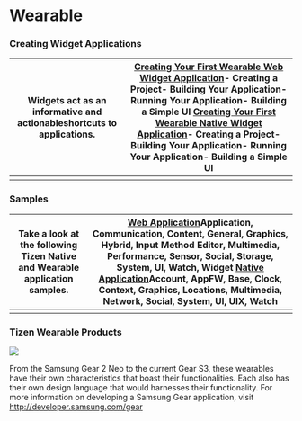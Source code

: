 # Wearable

### Creating Widget Applications

| Widgets act as an informative and actionableshortcuts to applications. | [Creating Your First Wearable Web Widget Application](https://developer.tizen.org/development/getting-started/web-application/creating-your-first-tizen-wearable-web-widget-application)- Creating a Project- Building Your Application- Running Your Application- Building a Simple UI [Creating Your First Wearable Native Widget Application](https://developer.tizen.org/development/getting-started/native-application/creating-your-first-tizen-wearable-native-widget-application)- Creating a Project- Building Your Application- Running Your Application- Building a Simple UI |
| ---------------------------------------- | ---------------------------------------- |
|                                          |                                          |

 

### Samples

| Take a look at the following Tizen Native and Wearable application samples. | [Web Application](https://developer.tizen.org/development/sample/native)Application, Communication, Content, General, Graphics, Hybrid, Input Method Editor, Multimedia, Performance, Sensor, Social, Storage, System, UI, Watch, Widget [Native Application](https://developer.tizen.org/development/sample/native)Account, AppFW, Base, Clock, Context, Graphics, Locations, Multimedia, Network, Social, System, UI, UIX, Watch |
| ---------------------------------------- | ---------------------------------------- |
|                                          |                                          |

 

### Tizen Wearable Products

![](https://developer.tizen.org/sites/default/files/images/profile_wearable_devices.png)



From the Samsung Gear 2 Neo to the current Gear S3, these wearables have their own characteristics that boast their functionalities. Each also has their own design language that would harnesses their functionality.
For more information on developing a Samsung Gear application, visit http://developer.samsung.com/gear

